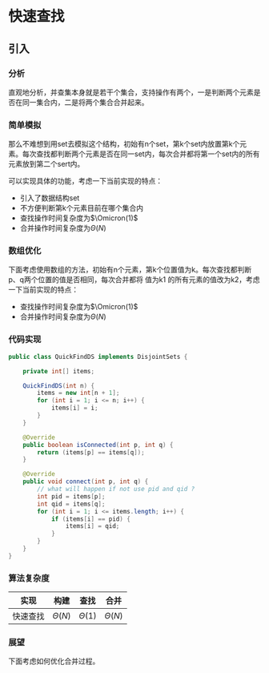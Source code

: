 # 快速查找

## 引入

### 分析

直观地分析，并查集本身就是若干个集合，支持操作有两个，一是判断两个元素是否在同一集合内，二是将两个集合合并起来。

### 简单模拟

那么不难想到用set去模拟这个结构，初始有n个set，第k个set内放置第k个元素。每次查找都判断两个元素是否在同一set内，每次合并都将第一个set内的所有元素放到第二个sert内。

可以实现具体的功能，考虑一下当前实现的特点：

- 引入了数据结构set
- 不方便判断第k个元素目前在哪个集合内
- 查找操作时间复杂度为$\Omicron(1)$
- 合并操作时间复杂度为$\Theta(N)$

### 数组优化

下面考虑使用数组的方法，初始有n个元素，第k个位置值为k。每次查找都判断p、q两个位置的值是否相同，每次合并都将 值为k1 的所有元素的值改为k2，考虑一下当前实现的特点：

- 查找操作时间复杂度为$\Omicron(1)$
- 合并操作时间复杂度为$\Theta(N)$

### 代码实现

```java
public class QuickFindDS implements DisjointSets {

    private int[] items;

    QuickFindDS(int n) {
        items = new int[n + 1];
        for (int i = 1; i <= n; i++) {
            items[i] = i;
        }
    }

    @Override
    public boolean isConnected(int p, int q) {
        return (items[p] == items[q]);
    }

    @Override
    public void connect(int p, int q) {
        // what will happen if not use pid and qid ?
        int pid = items[p];
        int qid = items[q];
        for (int i = 1; i <= items.length; i++) {
            if (items[i] == pid) {
                items[i] = qid;
            }
        }
    }
}
```

### 算法复杂度

| 实现 |  构建   | 查找  | 合并 |
|  :----: |  :----:  | :----:  | :----: |
| 快速查找 | $\Theta(N)$  | $\Theta(1)$ | $\Theta(N)$ |

### 展望

下面考虑如何优化合并过程。
